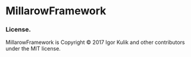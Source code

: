 # MillarowFramework

### License.
MillarowFramework is Copyright © 2017 Igor Kulik and other contributors under the MIT license.
